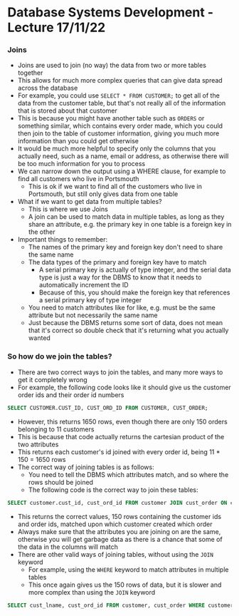 # Database Systems Development - Lecture 17/11/22

### Joins

- Joins are used to join (no way) the data from two or more tables together
- This allows for much more complex queries that can give data spread across the database
- For example, you could use ```SELECT * FROM CUSTOMER;``` to get all of the data from the customer table, but that's not really all of the information that is stored about that customer
- This is because you might have another table such as ```ORDERS``` or something similar, which contains every order made, which you could then join to the table of customer information, giving you much more information than you could get otherwise
- It would be much more helpful to specify only the columns that you actually need, such as a name, email or address, as otherwise there will be too much information for you to process
- We can narrow down the output using a WHERE clause, for example to find all customers who live in Portsmouth
  - This is ok if we want to find all of the customers who live in Portsmouth, but still only gives data from one table
- What if we want to get data from multiple tables?
  - This is where we use Joins
  - A join can be used to match data in multiple tables, as long as they share an attribute, e.g. the primary key in one table is a foreign key in the other
- Important things to remember:
  - The names of the primary key and foreign key don't need to share the same name
  - The data types of the primary and foreign key have to match
    - A serial primary key is actually of type integer, and the serial data type is just a way for the DBMS to know that it needs to automatically increment the ID
    - Because of this, you should make the foreign key that references a serial primary key of type integer
  - You need to match attributes like for like, e.g. must be the same attribute but not necessarily the same name
  - Just because the DBMS returns some sort of data, does not mean that it's correct so double check that it's returning what you actually wanted

### So how do we join the tables?

- There are two correct ways to join the tables, and many more ways to get it completely wrong
- For example, the following code looks like it should give us the customer order ids and their order id numbers
```sql
SELECT CUSTOMER.CUST_ID, CUST_ORD_ID FROM CUSTOMER, CUST_ORDER;
```
- However, this returns 1650 rows, even though there are only 150 orders belonging to 11 customers
- This is because that code actually returns the cartesian product of the two attributes
- This returns each customer's id joined with every order id, being 11 * 150 = 1650 rows
- The correct way of joining tables is as follows:
  - You need to tell the DBMS which attributes match, and so where the rows should be joined
  - The following code is the correct way to join these tables:
```sql
SELECT customer.cust_id, cust_ord_id FROM customer JOIN cust_order ON customer.cust_id = cust_order.cust_id;
```
- This returns the correct values, 150 rows containing the customer ids and order ids, matched upon which customer created which order
- Always make sure that the attributes you are joining on are the same, otherwise you will get garbage data as there is a chance that some of the data in the columns will match
- There are other valid ways of joining tables, without using the ```JOIN``` keyword
  - For example, using the ```WHERE``` keyword to match attributes in multiple tables
  - This once again gives us the 150 rows of data, but it is slower and more complex than using the ```JOIN``` keyword
```sql
SELECT cust_lname, cust_ord_id FROM customer, cust_order WHERE customer.cust_id = cust_order.cust_id;
```